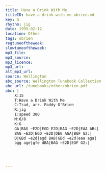 ```yaml
---
title: Have a Drink With Me
titleID: have-a-drink-with-me-obrien.md
key: G
rhythm: jig
date: 1999-02-12
location: Other
tags: obrien
regtuneoftheweek:
slowtuneoftheweek:
mp3_file:
mp3_source:
mp3_licence:
mp3_url:
alt_mp3_url:
source: Wellington
abc_source: Wellington Tunebook Collection
abc_url: /tunebooks/other/obrien.pdf
abc: |
    X:15
    T:Have a Drink With Me
    C:Trad, arr. Paddy O'Brien
    R:jig
    I:speed 300
    M:6/8
    K:G
    GA|BAG ~E2D|EGD E2D|BAG ~E2D|EAA ABc|
    BAG ~E2D|EGD ~E2D|DEG AGA|BGF G2:|
    D|GBd ~e2d|egd BAB|GBd ~e2d|eaa aga|
    bgg age|gfe dBA|BAG ~E2D|EGF G2:|
    
    
    

---
```

